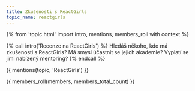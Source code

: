 ```yaml
---
title: Zkušenosti s ReactGirls
topic_name: reactgirls
---
```

{% from 'topic.html' import intro, mentions, members_roll with context %}

{% call intro('Recenze na ReactGirls') %}
  Hledáš někoho, kdo má zkušenosti s ReactGirls? Má smysl účastnit se jejich akademie? Vyplatí se jimi nabízený mentoring?
{% endcall %}

{{ mentions(topic, 'ReactGirls') }}

{{ members_roll(members, members_total_count) }}
